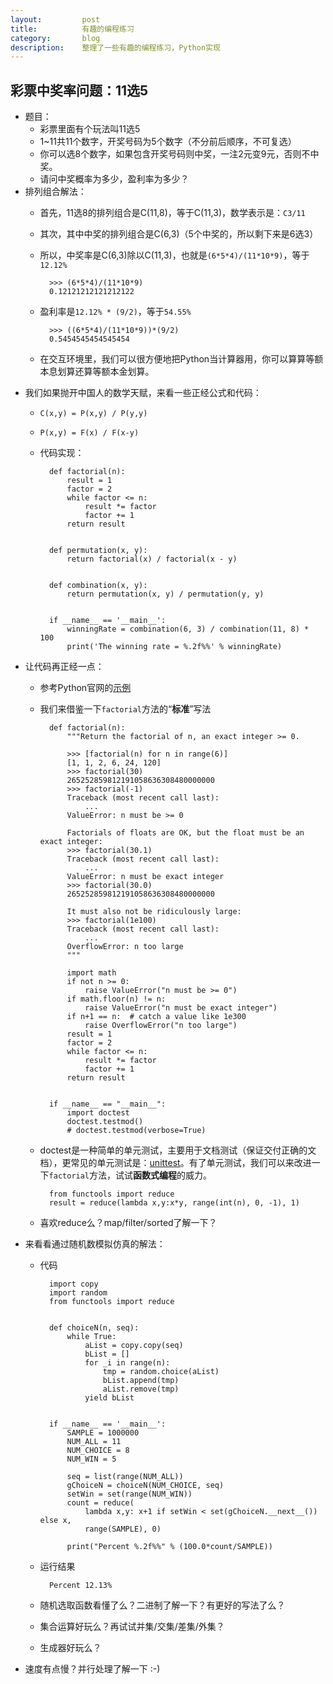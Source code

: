 ```yaml
---
layout:         post
title:          有趣的编程练习
category:       blog
description:    整理了一些有趣的编程练习，Python实现
---
```


## 彩票中奖率问题：11选5
- 题目：
	- 彩票里面有个玩法叫11选5
	- 1~11共11个数字，开奖号码为5个数字（不分前后顺序，不可复选）
	- 你可以选8个数字，如果包含开奖号码则中奖，一注2元变9元，否则不中奖。
	- 请问中奖概率为多少，盈利率为多少？
- 排列组合解法：
	- 首先，11选8的排列组合是C(11,8)，等于C(11,3)，数学表示是：`C3/11`
	- 其次，其中中奖的排列组合是C(6,3)（5个中奖的，所以剩下来是6选3）
	- 所以，中奖率是C(6,3)除以C(11,3)，也就是`(6*5*4)/(11*10*9)`，等于`12.12%`
	
			>>> (6*5*4)/(11*10*9)
			0.12121212121212122
	- 盈利率是`12.12% * (9/2)`，等于`54.55%`
			
			>>> ((6*5*4)/(11*10*9))*(9/2)
			0.5454545454545454
	- 在交互环境里，我们可以很方便地把Python当计算器用，你可以算算等额本息划算还算等额本金划算。
- 我们如果抛开中国人的数学天赋，来看一些正经公式和代码：
	- `C(x,y) = P(x,y) / P(y,y)`
	- `P(x,y) = F(x) / F(x-y)`
	- 代码实现：
	
			def factorial(n):
			    result = 1
			    factor = 2
			    while factor <= n:
			        result *= factor
			        factor += 1
			    return result
			
			
			def permutation(x, y):
			    return factorial(x) / factorial(x - y)
			
			
			def combination(x, y):
			    return permutation(x, y) / permutation(y, y)
			
			
			if __name__ == '__main__':
			    winningRate = combination(6, 3) / combination(11, 8) * 100
			    print('The winning rate = %.2f%%' % winningRate)
- 让代码再正经一点：
	- 参考Python官网的[示例](https://docs.python.org/3/library/doctest.html)
	- 我们来借鉴一下`factorial`方法的“**标准**”写法

			def factorial(n):
			    """Return the factorial of n, an exact integer >= 0.
			
			    >>> [factorial(n) for n in range(6)]
			    [1, 1, 2, 6, 24, 120]
			    >>> factorial(30)
			    265252859812191058636308480000000
			    >>> factorial(-1)
			    Traceback (most recent call last):
			        ...
			    ValueError: n must be >= 0
			
			    Factorials of floats are OK, but the float must be an exact integer:
			    >>> factorial(30.1)
			    Traceback (most recent call last):
			        ...
			    ValueError: n must be exact integer
			    >>> factorial(30.0)
			    265252859812191058636308480000000
			
			    It must also not be ridiculously large:
			    >>> factorial(1e100)
			    Traceback (most recent call last):
			        ...
			    OverflowError: n too large
			    """
			
			    import math
			    if not n >= 0:
			        raise ValueError("n must be >= 0")
			    if math.floor(n) != n:
			        raise ValueError("n must be exact integer")
			    if n+1 == n:  # catch a value like 1e300
			        raise OverflowError("n too large")
			    result = 1
			    factor = 2
			    while factor <= n:
			        result *= factor
			        factor += 1
			    return result
			
			
			if __name__ == "__main__":
			    import doctest
			    doctest.testmod()
			    # doctest.testmod(verbose=True)
	- doctest是一种简单的单元测试，主要用于文档测试（保证交付正确的文档），更常见的单元测试是：[unittest](http://blog.wuwenxiang.net/Python-Unittest)。有了单元测试，我们可以来改进一下`factorial`方法，试试**函数式编程**的威力。
			
			from functools import reduce
			result = reduce(lambda x,y:x*y, range(int(n), 0, -1), 1)
	- 喜欢reduce么？map/filter/sorted了解一下？
- 来看看通过随机数模拟仿真的解法：
	- 代码

			import copy
			import random
			from functools import reduce
			
			
			def choiceN(n, seq):
			    while True:
			        aList = copy.copy(seq)
			        bList = []
			        for _i in range(n):
			            tmp = random.choice(aList)
			            bList.append(tmp)
			            aList.remove(tmp)
			        yield bList
			
			
			if __name__ == '__main__':
			    SAMPLE = 1000000
			    NUM_ALL = 11
			    NUM_CHOICE = 8
			    NUM_WIN = 5
			
			    seq = list(range(NUM_ALL))
			    gChoiceN = choiceN(NUM_CHOICE, seq)
			    setWin = set(range(NUM_WIN))
			    count = reduce(
			        lambda x,y: x+1 if setWin < set(gChoiceN.__next__()) else x,
			        range(SAMPLE), 0)
			
			    print("Percent %.2f%%" % (100.0*count/SAMPLE))
	- 运行结果
		
			Percent 12.13%
	- 随机选取函数看懂了么？二进制了解一下？有更好的写法了么？
	- 集合运算好玩么？再试试并集/交集/差集/外集？
	- 生成器好玩么？
- 速度有点慢？并行处理了解一下 :-)